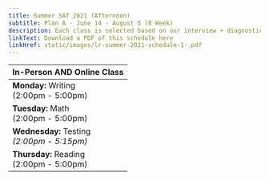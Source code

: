 ```yaml
---
title: Summer SAT 2021 (Afternoon)
subtitle: Plan A - June 14 - August 5 (8 Week)
description: Each class is selected based on our interview + diagnostic testing process.
linkText: Download a PDF of this schedule here
linkHref: static/images/lr-summer-2021-schedule-1-.pdf
---
```

| In-Person AND Online Class                                                   |
| ---------------------------------------------------------------------------- |
| **Monday:** Writing<br/> (2:00pm - 5:00pm)                                   |
| **Tuesday:** Math<br/> (2:00pm - 5:00pm)                                     |
| **Wednesday:** Testing<br/><span class="testing"> *(2:00pm - 5:15pm)*</span> |
| **Thursday:** Reading<br/> (2:00pm - 5:00pm)                                 |